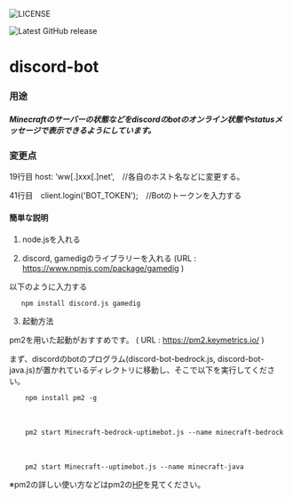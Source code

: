 ![LICENSE](https://img.shields.io/github/license/siso5/discord-bot)



![Latest GitHub release](https://img.shields.io/github/v/release/siso5/discord-bot)

# discord-bot

### 用途
##### Minecraftのサーバーの状態などをdiscordのbotのオンライン状態やstatusメッセージで表示できるようにしています。

### 変更点

19行目  host: 'ww[.]xxx[.]net',　//各自のホスト名などに変更する。

41行目　client.login('BOT_TOKEN');　//Botのトークンを入力する


#### 簡単な説明

1.  node.jsを入れる

2.  discord, gamedigのライブラリーを入れる
(URL : https://www.npmjs.com/package/gamedig )

以下のように入力する

       npm install discord.js gamedig

3. 起動方法

pm2を用いた起動がおすすめです。
( URL : https://pm2.keymetrics.io/ )

まず、discordのbotのプログラム(discord-bot-bedrock.js, discord-bot-java.js)が置かれているディレクトリに移動し、そこで以下を実行してください。


        npm install pm2 -g
　
 
        pm2 start Minecraft-bedrock-uptimebot.js --name minecraft-bedrock
　

        pm2 start Minecraft--uptimebot.js --name minecraft-java
        
 
 ※pm2の詳しい使い方などはpm2の[HP](https://pm2.keymetrics.io/)を見てください。
